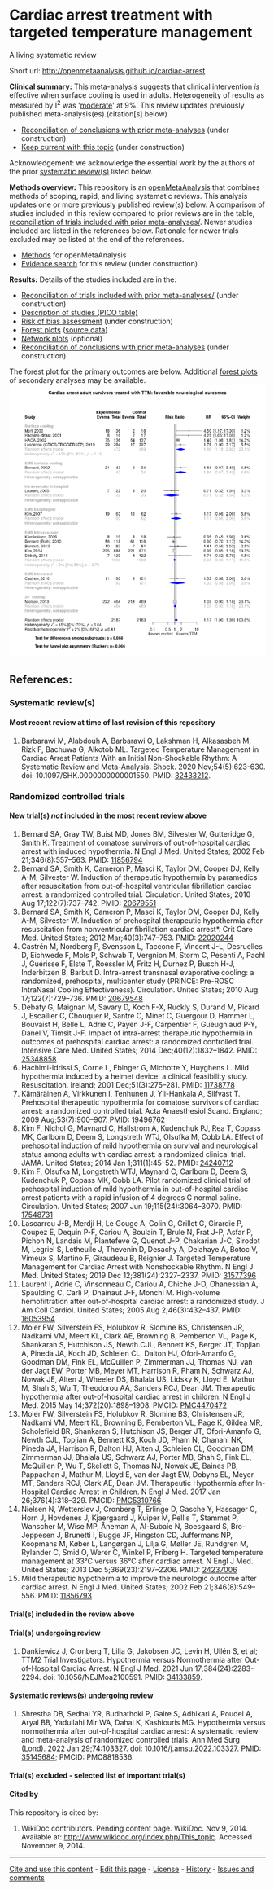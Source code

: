 Cardiac arrest treatment with targeted temperature management
============================================
A living systematic review

Short url: http://openmetaanalysis.github.io/cardiac-arrest

**Clinical summary:** This meta-analysis suggests that clinical intervention *is* effective when surface cooling is used in adults. Heterogeneity of results as measured by I<sup>2</sup> was '[moderate](http://handbook-5-1.cochrane.org/chapter_9/9_5_2_identifying_and_measuring_heterogeneity.htm)' at 9%. This review updates previously published meta-analysis(es).(citation[s] below)
<!--
Meta-regression of common modulators (year of publication, study size, event rate in the control groups) finds that the outcome of the intervention is effected by xx. -->
* [Reconciliation of conclusions with prior meta-analyses](files/reconciliation-tables/Reconciliation%20of%20conclusions.pdf) (under construction)
* [Keep current with this topic](files/searching/Keep-up.md) (under construction)

Acknowledgement: we acknowledge the essential work by the authors of the prior [systematic review(s)](#systematic-reviews) listed below.

**Methods overview:** This repository is an [openMetaAnalysis](https://openmetaanalysis.github.io/) that combines methods of scoping, rapid, and living systematic reviews.  This analysis updates one or more previously published review(s) below. A comparison of studies included in this review compared to prior reviews are in the table, [reconciliation of trials included with prior meta-analyses/](files/reconciliation-tables/Reconciliation%20of%20studies.pdf). Newer studies included are listed in the references below. Rationale for newer trials excluded may be listed at the end of the references. 
* [Methods](http://openmetaanalysis.github.io/methods.html) for openMetaAnalysis
* [Evidence search](files/searching/evidence-search.md) for this review (under construction)

**Results:** Details of the studies included are in the:
* [Reconciliation of trials included with prior meta-analyses/](files/reconciliation-tables/Reconciliation%20of%20studies.pdf) (under construction)
* [Description of studies (PICO table)](files/study-details/table-pico.pdf)
* [Risk of bias assessment](files/study-details/table-bias.pdf) (under construction)
* [Forest plots](../master/files/forest-plots) ([source data](files/data))
* [Network plots](../master/files/network) (optional)
* [Reconciliation of conclusions with prior meta-analyses](files/reconciliation-tables/Reconciliation%20of%20conclusions.pdf) (under construction)

The forest plot for the primary outcomes are below. Additional [forest plots](files/forest-plots) of secondary analyses may be available. 
![Principle results](files/forest-plots/Outcome-Primary.png)

<!--
The meta-regression for the primary outcomes are below. Additional [meta-regressions](files/metaregression) of secondary analyses may be available. 
![Principle results for benefit](files/metaregression/Outcome-Primary.png "Principle results for benefit]")

The GRADE Profile is below. ![GRADE Profile](files/GRADE-profiles/Summary-of-findings-table.png "GRADE Profile")
-->

References:
----------------------------------

### Systematic review(s)
#### Most recent review at time of last revision of this repository
1. Barbarawi M, Alabdouh A, Barbarawi O, Lakshman H, Alkasasbeh M, Rizk F, Bachuwa G, Alkotob ML. Targeted Temperature Management in Cardiac Arrest Patients With an Initial Non-Shockable Rhythm: A Systematic Review and Meta-Analysis. Shock. 2020 Nov;54(5):623-630. doi: 10.1097/SHK.0000000000001550. PMID: [32433212](http://pubmed.gov/32433212).

### Randomized controlled trials
#### New trial(s) *not* included in the most recent review above
1. Bernard SA, Gray TW, Buist MD, Jones BM, Silvester W, Gutteridge G, Smith K. Treatment of comatose survivors of out-of-hospital cardiac arrest with induced  hypothermia. N Engl J Med. United States; 2002 Feb 21;346(8):557–563. PMID: [11856794](http://pubmed.gov/11856794)
2. Bernard SA, Smith K, Cameron P, Masci K, Taylor DM, Cooper DJ, Kelly A-M, Silvester W. Induction of therapeutic hypothermia by paramedics after resuscitation from  out-of-hospital ventricular fibrillation cardiac arrest: a randomized controlled  trial. Circulation. United States; 2010 Aug 17;122(7):737–742. PMID: [20679551](http://pubmed.gov/20679551)
3. Bernard SA, Smith K, Cameron P, Masci K, Taylor DM, Cooper DJ, Kelly A-M, Silvester W. Induction of prehospital therapeutic hypothermia after resuscitation from  nonventricular fibrillation cardiac arrest*. Crit Care Med. United States; 2012 Mar;40(3):747–753. PMID: [22020244](http://pubmed.gov/22020244)
4. Castrén M, Nordberg P, Svensson L, Taccone F, Vincent J-L, Desruelles D, Eichwede F, Mols P, Schwab T, Vergnion M, Storm C, Pesenti A, Pachl J, Guérisse F, Elste T, Roessler M, Fritz H, Durnez P, Busch H-J, Inderbitzen B, Barbut D. Intra-arrest transnasal evaporative cooling: a randomized, prehospital, multicenter  study (PRINCE: Pre-ROSC IntraNasal Cooling Effectiveness). Circulation. United States; 2010 Aug 17;122(7):729–736. PMID: [20679548](http://pubmed.gov/20679548)
5. Debaty G, Maignan M, Savary D, Koch F-X, Ruckly S, Durand M, Picard J, Escallier C, Chouquer R, Santre C, Minet C, Guergour D, Hammer L, Bouvaist H, Belle L, Adrie C, Payen J-F, Carpentier F, Gueugniaud P-Y, Danel V, Timsit J-F. Impact of intra-arrest therapeutic hypothermia in outcomes of prehospital cardiac  arrest: a randomized controlled trial. Intensive Care Med. United States; 2014 Dec;40(12):1832–1842. PMID: [25348858](http://pubmed.gov/25348858)
6. Hachimi-Idrissi S, Corne L, Ebinger G, Michotte Y, Huyghens L. Mild hypothermia induced by a helmet device: a clinical feasibility study. Resuscitation. Ireland; 2001 Dec;51(3):275–281. PMID: [11738778](http://pubmed.gov/11738778)
7. Kämäräinen A, Virkkunen I, Tenhunen J, Yli-Hankala A, Silfvast T. Prehospital therapeutic hypothermia for comatose survivors of cardiac arrest: a  randomized controlled trial. Acta Anaesthesiol Scand. England; 2009 Aug;53(7):900–907. PMID: [19496762](http://pubmed.gov/19496762)
8. Kim F, Nichol G, Maynard C, Hallstrom A, Kudenchuk PJ, Rea T, Copass MK, Carlbom D, Deem S, Longstreth WTJ, Olsufka M, Cobb LA. Effect of prehospital induction of mild hypothermia on survival and neurological  status among adults with cardiac arrest: a randomized clinical trial. JAMA. United States; 2014 Jan 1;311(1):45–52. PMID: [24240712](http://pubmed.gov/24240712)
9. Kim F, Olsufka M, Longstreth WTJ, Maynard C, Carlbom D, Deem S, Kudenchuk P, Copass MK, Cobb LA. Pilot randomized clinical trial of prehospital induction of mild hypothermia in  out-of-hospital cardiac arrest patients with a rapid infusion of 4 degrees C normal  saline. Circulation. United States; 2007 Jun 19;115(24):3064–3070. PMID: [17548731](http://pubmed.gov/17548731)
10. Lascarrou J-B, Merdji H, Le Gouge A, Colin G, Grillet G, Girardie P, Coupez E, Dequin P-F, Cariou A, Boulain T, Brule N, Frat J-P, Asfar P, Pichon N, Landais M, Plantefeve G, Quenot J-P, Chakarian J-C, Sirodot M, Legriel S, Letheulle J, Thevenin D, Desachy A, Delahaye A, Botoc V, Vimeux S, Martino F, Giraudeau B, Reignier J. Targeted Temperature Management for Cardiac Arrest with Nonshockable Rhythm. N Engl J Med. United States; 2019 Dec 12;381(24):2327–2337. PMID: [31577396](http://pubmed.gov/31577396)
11. Laurent I, Adrie C, Vinsonneau C, Cariou A, Chiche J-D, Ohanessian A, Spaulding C, Carli P, Dhainaut J-F, Monchi M. High-volume hemofiltration after out-of-hospital cardiac arrest: a randomized study. J Am Coll Cardiol. United States; 2005 Aug 2;46(3):432–437. PMID: [16053954](http://pubmed.gov/16053954)
12. Moler FW, Silverstein FS, Holubkov R, Slomine BS, Christensen JR, Nadkarni VM, Meert KL, Clark AE, Browning B, Pemberton VL, Page K, Shankaran S, Hutchison JS, Newth CJL, Bennett KS, Berger JT, Topjian A, Pineda JA, Koch JD, Schleien CL, Dalton HJ, Ofori-Amanfo G, Goodman DM, Fink EL, McQuillen P, Zimmerman JJ, Thomas NJ, van der Jagt EW, Porter MB, Meyer MT, Harrison R, Pham N, Schwarz AJ, Nowak JE, Alten J, Wheeler DS, Bhalala US, Lidsky K, Lloyd E, Mathur M, Shah S, Wu T, Theodorou AA, Sanders RCJ, Dean JM. Therapeutic hypothermia after out-of-hospital cardiac arrest in children. N Engl J Med. 2015 May 14;372(20):1898–1908. PMCID: [PMC4470472](http://pubmed.gov/PMC4470472)
13. Moler FW, Silverstein FS, Holubkov R, Slomine BS, Christensen JR, Nadkarni VM, Meert KL, Browning B, Pemberton VL, Page K, Gildea MR, Scholefield BR, Shankaran S, Hutchison JS, Berger JT, Ofori-Amanfo G, Newth CJL, Topjian A, Bennett KS, Koch JD, Pham N, Chanani NK, Pineda JA, Harrison R, Dalton HJ, Alten J, Schleien CL, Goodman DM, Zimmerman JJ, Bhalala US, Schwarz AJ, Porter MB, Shah S, Fink EL, McQuillen P, Wu T, Skellett S, Thomas NJ, Nowak JE, Baines PB, Pappachan J, Mathur M, Lloyd E, van der Jagt EW, Dobyns EL, Meyer MT, Sanders RCJ, Clark AE, Dean JM. Therapeutic Hypothermia after In-Hospital Cardiac Arrest in Children. N Engl J Med. 2017 Jan 26;376(4):318–329. PMCID: [PMC5310766](http://pubmed.gov/PMC5310766)
14. Nielsen N, Wetterslev J, Cronberg T, Erlinge D, Gasche Y, Hassager C, Horn J, Hovdenes J, Kjaergaard J, Kuiper M, Pellis T, Stammet P, Wanscher M, Wise MP, Åneman A, Al-Subaie N, Boesgaard S, Bro-Jeppesen J, Brunetti I, Bugge JF, Hingston CD, Juffermans NP, Koopmans M, Køber L, Langørgen J, Lilja G, Møller JE, Rundgren M, Rylander C, Smid O, Werer C, Winkel P, Friberg H. Targeted temperature management at 33°C versus 36°C after cardiac arrest. N Engl J Med. United States; 2013 Dec 5;369(23):2197–2206. PMID: [24237006](http://pubmed.gov/24237006)
15. Mild therapeutic hypothermia to improve the neurologic outcome after cardiac arrest. N Engl J Med. United States; 2002 Feb 21;346(8):549–556. PMID: [11856793](http://pubmed.gov/11856793)

#### Trial(s) included in the review above

#### Trial(s) undergoing review
1. Dankiewicz J, Cronberg T, Lilja G, Jakobsen JC, Levin H, Ullén S, et al; TTM2 Trial Investigators. Hypothermia versus Normothermia after Out-of-Hospital Cardiac Arrest. N Engl J Med. 2021 Jun 17;384(24):2283-2294. doi: 10.1056/NEJMoa2100591. PMID: [34133859](http://pubmed.gov/34133859).

#### Systematic reviews(s) undergoing review
1. Shrestha DB, Sedhai YR, Budhathoki P, Gaire S, Adhikari A, Poudel A, Aryal BB, Yadullahi Mir WA, Dahal K, Kashiouris MG. Hypothermia versus normothermia after out-of-hospital cardiac arrest: A systematic review and meta-analysis of randomized controlled trials. Ann Med Surg (Lond). 2022 Jan 29;74:103327. doi: 10.1016/j.amsu.2022.103327. PMID: [35145684](http://pubmed.gov/35145684); PMCID: PMC8818536.

#### Trial(s) excluded - selected list of important trial(s)

#### Cited by
This repository is cited by:

1. WikiDoc contributors. Pending content page. WikiDoc. Nov 9, 2014. Available at: http://www.wikidoc.org/index.php/This_topic. Accessed November 9, 2014. 

-------------------------------
[Cite and use this content](https://github.com/openMetaAnalysis/openMetaAnalysis.github.io/blob/master/reusing.MD)  - [Edit this page](../../edit/master/README.md) - [License](files/LICENSE.md) - [History](../../commits/master/README.md)  - 
[Issues and comments](../../issues?q=is%3Aboth+is%3Aissue)

